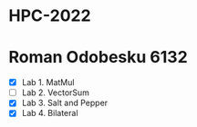 # HPC-2022
# Roman Odobesku 6132

- [x] Lab 1. MatMul  
- [ ] Lab 2. VectorSum  
- [x] Lab 3. Salt and Pepper  
- [x] Lab 4. Bilateral
